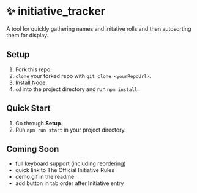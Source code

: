# ✨ initiative_tracker
A tool for quickly gathering names and initative rolls and then autosorting them for display.

## Setup

1. Fork this repo.
1. `clone` your forked repo with `git clone <yourRepoUrl>`.
1. [Install Node](https://nodejs.org/en/).
1. `cd` into the project directory and run `npm install`.

## Quick Start

1. Go through **Setup**.
1. Run `npm run start` in your project directory.

## Coming Soon

- full keyboard support (including reordering)
- quick link to The Official Initiative Rules
- demo gif in the readme
- add button in tab order after Initiative entry